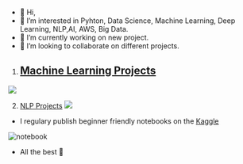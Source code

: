 - 👋 Hi, 
- 👀 I’m interested in Pyhton, Data Science, Machine Learning, Deep Learning, NLP,AI, AWS, Big Data.
- 🌱 I’m currently working on new project.
- 💞️ I’m looking to collaborate on different projects.



1. ## [Machine Learning Projects](https://github.com/kb1907/Machine_Learning_Projects/blob/main/README.md)


![](https://miro.medium.com/max/600/0*QYxNNYh6W9jO1b_-.png)

2. [NLP Projects](https://github.com/kb1907/NLP_Projects)
![](https://canopylab.com/wp-content/uploads/2019/11/shutterstock_1455391502-2.jpg)


- I regulary publish beginner friendly notebooks on the [Kaggle](https://www.kaggle.com/kaanboke) 

![notebook](https://road-to-kaggle-grandmaster.vercel.app/api/badges/kaanboke/notebook/light)

- All the best 🤘

<!---
kb1907/kb1907 is a ✨ special ✨ repository because its `README.md` (this file) appears on your GitHub profile.
You can click the Preview link to take a look at your changes.
--->
